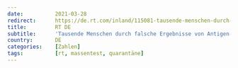 ```yaml
---
date:          2021-03-28
redirect:      https://de.rt.com/inland/115081-tausende-menschen-durch-falsche-ergebnisse-quarantaene/
title:         RT DE
subtitle:      'Tausende Menschen durch falsche Ergebnisse von Antigen-Schnelltests in Quarantäne geschickt?'
country:       DE
categories:    [Zahlen]
tags:          [rt, massentest, quarantäne]
---
```

